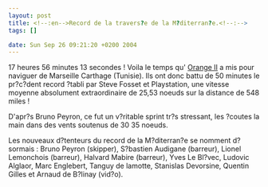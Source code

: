 ```yaml
--- 
layout: post
title: <!--:en-->Record de la travers?e de la M?diterran?e.<!--:-->
tags: []

date: Sun Sep 26 09:21:20 +0200 2004
---
```

17 heures 56 minutes 13 secondes ! Voila le temps qu' <a href="http://www.maxi-catamaran-orange.com" hreflang="fr-en">Orange II</a> a mis pour naviguer de Marseille   Carthage (Tunisie). Ils ont donc battu de 50 minutes le pr?c?dent record ?tabli par Steve Fosset et Playstation,   une vitesse moyenne absolument extraordinaire de 25,53 noeuds sur la distance de 548 miles !

D'apr?s Bruno Peyron, ce fut un v?ritable sprint tr?s stressant, les ?coutes   la main dans des vents soutenus de 30   35 noeuds.

Les nouveaux d?tenteurs du record de la M?diterran?e se nomment d?sormais : Bruno Peyron (skipper), S?bastien Audigane (barreur), Lionel Lemonchois (barreur), Halvard Mabire (barreur), Yves Le Bl?vec, Ludovic Alglaor, Marc Englebert, Tanguy de lamotte, Stanislas Devorsine, Quentin Gilles et Arnaud de B?linay (vid?o).
